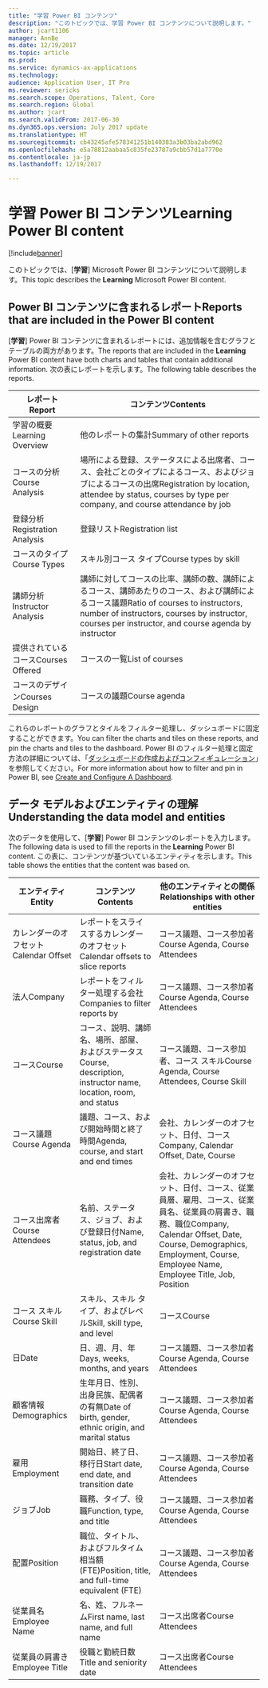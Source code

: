 ```yaml
---
title: "学習 Power BI コンテンツ"
description: "このトピックでは、学習 Power BI コンテンツについて説明します。"
author: jcart1106
manager: AnnBe
ms.date: 12/19/2017
ms.topic: article
ms.prod: 
ms.service: dynamics-ax-applications
ms.technology: 
audience: Application User, IT Pro
ms.reviewer: sericks
ms.search.scope: Operations, Talent, Core
ms.search.region: Global
ms.author: jcart
ms.search.validFrom: 2017-06-30
ms.dyn365.ops.version: July 2017 update
ms.translationtype: HT
ms.sourcegitcommit: cb43245afe578341251b140383a3b03ba2abd962
ms.openlocfilehash: e5a78812aabaa5c835fe23787a9cbb57d1a7770e
ms.contentlocale: ja-jp
ms.lasthandoff: 12/19/2017

---
```


# <a name="learning-power-bi-content"></a><span data-ttu-id="34636-103">学習 Power BI コンテンツ</span><span class="sxs-lookup"><span data-stu-id="34636-103">Learning Power BI content</span></span>

[!include[banner](../includes/banner.md)]

<span data-ttu-id="34636-104">このトピックでは、[**学習**] Microsoft Power BI コンテンツについて説明します。</span><span class="sxs-lookup"><span data-stu-id="34636-104">This topic describes the **Learning** Microsoft Power BI content.</span></span>

## <a name="reports-that-are-included-in-the-power-bi-content"></a><span data-ttu-id="34636-105">Power BI コンテンツに含まれるレポート</span><span class="sxs-lookup"><span data-stu-id="34636-105">Reports that are included in the Power BI content</span></span>

<span data-ttu-id="34636-106">[**学習**] Power BI コンテンツに含まれるレポートには、追加情報を含むグラフとテーブルの両方があります。</span><span class="sxs-lookup"><span data-stu-id="34636-106">The reports that are included in the **Learning** Power BI content have both charts and tables that contain additional information.</span></span> <span data-ttu-id="34636-107">次の表にレポートを示します。</span><span class="sxs-lookup"><span data-stu-id="34636-107">The following table describes the reports.</span></span>

| <span data-ttu-id="34636-108">レポート </span><span class="sxs-lookup"><span data-stu-id="34636-108">Report</span></span>                | <span data-ttu-id="34636-109">コンテンツ</span><span class="sxs-lookup"><span data-stu-id="34636-109">Contents</span></span> |
|-----------------------|----------|
| <span data-ttu-id="34636-110">学習の概要</span><span class="sxs-lookup"><span data-stu-id="34636-110">Learning Overview</span></span>     | <span data-ttu-id="34636-111">他のレポートの集計</span><span class="sxs-lookup"><span data-stu-id="34636-111">Summary of other reports</span></span> |
| <span data-ttu-id="34636-112">コースの分析</span><span class="sxs-lookup"><span data-stu-id="34636-112">Course Analysis</span></span>       | <span data-ttu-id="34636-113">場所による登録、ステータスによる出席者、コース、会社ごとのタイプによるコース、およびジョブによるコースの出席</span><span class="sxs-lookup"><span data-stu-id="34636-113">Registration by location, attendee by status, courses by type per company, and course attendance by job</span></span> |
| <span data-ttu-id="34636-114">登録分析</span><span class="sxs-lookup"><span data-stu-id="34636-114">Registration Analysis</span></span> | <span data-ttu-id="34636-115">登録リスト</span><span class="sxs-lookup"><span data-stu-id="34636-115">Registration list</span></span> |
| <span data-ttu-id="34636-116">コースのタイプ</span><span class="sxs-lookup"><span data-stu-id="34636-116">Course Types</span></span>          | <span data-ttu-id="34636-117">スキル別コース タイプ</span><span class="sxs-lookup"><span data-stu-id="34636-117">Course types by skill</span></span> |
| <span data-ttu-id="34636-118">講師分析</span><span class="sxs-lookup"><span data-stu-id="34636-118">Instructor Analysis</span></span>   | <span data-ttu-id="34636-119">講師に対してコースの比率、講師の数、講師によるコース、講師あたりのコース、および講師によるコース議題</span><span class="sxs-lookup"><span data-stu-id="34636-119">Ratio of courses to instructors, number of instructors, courses by instructor, courses per instructor, and course agenda by instructor</span></span> |
| <span data-ttu-id="34636-120">提供されているコース</span><span class="sxs-lookup"><span data-stu-id="34636-120">Courses Offered</span></span>       | <span data-ttu-id="34636-121">コースの一覧</span><span class="sxs-lookup"><span data-stu-id="34636-121">List of courses</span></span> |
| <span data-ttu-id="34636-122">コースのデザイン</span><span class="sxs-lookup"><span data-stu-id="34636-122">Courses Design</span></span>        | <span data-ttu-id="34636-123">コースの議題</span><span class="sxs-lookup"><span data-stu-id="34636-123">Course agenda</span></span> |

<span data-ttu-id="34636-124">これらのレポートのグラフとタイルをフィルター処理し、ダッシュボードに固定することができます。</span><span class="sxs-lookup"><span data-stu-id="34636-124">You can filter the charts and tiles on these reports, and pin the charts and tiles to the dashboard.</span></span> <span data-ttu-id="34636-125">Power BI のフィルター処理と固定方法の詳細については、「[ダッシュボードの作成およびコンフィギュレーション](https://powerbi.microsoft.com/en-us/guided-learning/powerbi-learning-4-2-create-configure-dashboards)」を参照してください。</span><span class="sxs-lookup"><span data-stu-id="34636-125">For more information about how to filter and pin in Power BI, see [Create and Configure A Dashboard](https://powerbi.microsoft.com/en-us/guided-learning/powerbi-learning-4-2-create-configure-dashboards).</span></span>

## <a name="understanding-the-data-model-and-entities"></a><span data-ttu-id="34636-126">データ モデルおよびエンティティの理解</span><span class="sxs-lookup"><span data-stu-id="34636-126">Understanding the data model and entities</span></span>

<span data-ttu-id="34636-127">次のデータを使用して、[**学習**] Power BI コンテンツのレポートを入力します。</span><span class="sxs-lookup"><span data-stu-id="34636-127">The following data is used to fill the reports in the **Learning** Power BI content.</span></span> <span data-ttu-id="34636-128">この表に、コンテンツが基づいているエンティティを示します。</span><span class="sxs-lookup"><span data-stu-id="34636-128">This table shows the entities that the content was based on.</span></span>

| <span data-ttu-id="34636-129">エンティティ</span><span class="sxs-lookup"><span data-stu-id="34636-129">Entity</span></span>           | <span data-ttu-id="34636-130">コンテンツ</span><span class="sxs-lookup"><span data-stu-id="34636-130">Contents</span></span>                                                         | <span data-ttu-id="34636-131">他のエンティティとの関係</span><span class="sxs-lookup"><span data-stu-id="34636-131">Relationships with other entities</span></span> |
|------------------|------------------------------------------------------------------|-----------------------------------|
| <span data-ttu-id="34636-132">カレンダーのオフセット</span><span class="sxs-lookup"><span data-stu-id="34636-132">Calendar Offset</span></span>  | <span data-ttu-id="34636-133">レポートをスライスするカレンダーのオフセット</span><span class="sxs-lookup"><span data-stu-id="34636-133">Calendar offsets to slice reports</span></span>                                | <span data-ttu-id="34636-134">コース議題、コース参加者</span><span class="sxs-lookup"><span data-stu-id="34636-134">Course Agenda, Course Attendees</span></span> |
| <span data-ttu-id="34636-135">法人</span><span class="sxs-lookup"><span data-stu-id="34636-135">Company</span></span>          | <span data-ttu-id="34636-136">レポートをフィルター処理する会社</span><span class="sxs-lookup"><span data-stu-id="34636-136">Companies to filter reports by</span></span>                                   | <span data-ttu-id="34636-137">コース議題、コース参加者</span><span class="sxs-lookup"><span data-stu-id="34636-137">Course Agenda, Course Attendees</span></span> |
| <span data-ttu-id="34636-138">コース</span><span class="sxs-lookup"><span data-stu-id="34636-138">Course</span></span>           | <span data-ttu-id="34636-139">コース、説明、講師名、場所、部屋、およびステータス</span><span class="sxs-lookup"><span data-stu-id="34636-139">Course, description, instructor name, location, room, and status</span></span> | <span data-ttu-id="34636-140">コース議題、コース参加者、コース スキル</span><span class="sxs-lookup"><span data-stu-id="34636-140">Course Agenda, Course Attendees, Course Skill</span></span> |
| <span data-ttu-id="34636-141">コース議題</span><span class="sxs-lookup"><span data-stu-id="34636-141">Course Agenda</span></span>    | <span data-ttu-id="34636-142">議題、コース、および開始時間と終了時間</span><span class="sxs-lookup"><span data-stu-id="34636-142">Agenda, course, and start and end times</span></span>                          | <span data-ttu-id="34636-143">会社、カレンダーのオフセット、日付、コース</span><span class="sxs-lookup"><span data-stu-id="34636-143">Company, Calendar Offset, Date, Course</span></span> |
| <span data-ttu-id="34636-144">コース出席者</span><span class="sxs-lookup"><span data-stu-id="34636-144">Course Attendees</span></span> | <span data-ttu-id="34636-145">名前、ステータス、ジョブ、および登録日付</span><span class="sxs-lookup"><span data-stu-id="34636-145">Name, status, job, and registration date</span></span>                         | <span data-ttu-id="34636-146">会社、カレンダーのオフセット、日付、コース、従業員層、雇用、コース、従業員名、従業員の肩書き、職務、職位</span><span class="sxs-lookup"><span data-stu-id="34636-146">Company, Calendar Offset, Date, Course, Demographics, Employment, Course, Employee Name, Employee Title, Job, Position</span></span> |
| <span data-ttu-id="34636-147">コース スキル</span><span class="sxs-lookup"><span data-stu-id="34636-147">Course Skill</span></span>     | <span data-ttu-id="34636-148">スキル、スキル タイプ、およびレベル</span><span class="sxs-lookup"><span data-stu-id="34636-148">Skill, skill type, and level</span></span>                                     | <span data-ttu-id="34636-149">コース</span><span class="sxs-lookup"><span data-stu-id="34636-149">Course</span></span> |
| <span data-ttu-id="34636-150">日</span><span class="sxs-lookup"><span data-stu-id="34636-150">Date</span></span>             | <span data-ttu-id="34636-151">日、週、月、年</span><span class="sxs-lookup"><span data-stu-id="34636-151">Days, weeks, months, and years</span></span>                                   | <span data-ttu-id="34636-152">コース議題、コース参加者</span><span class="sxs-lookup"><span data-stu-id="34636-152">Course Agenda, Course Attendees</span></span> |
| <span data-ttu-id="34636-153">顧客情報</span><span class="sxs-lookup"><span data-stu-id="34636-153">Demographics</span></span>     | <span data-ttu-id="34636-154">生年月日、性別、出身民族、配偶者の有無</span><span class="sxs-lookup"><span data-stu-id="34636-154">Date of birth, gender, ethnic origin, and marital status</span></span>         | <span data-ttu-id="34636-155">コース議題、コース参加者</span><span class="sxs-lookup"><span data-stu-id="34636-155">Course Agenda, Course Attendees</span></span> |
| <span data-ttu-id="34636-156">雇用</span><span class="sxs-lookup"><span data-stu-id="34636-156">Employment</span></span>       | <span data-ttu-id="34636-157">開始日、終了日、移行日</span><span class="sxs-lookup"><span data-stu-id="34636-157">Start date, end date, and transition date</span></span>                        | <span data-ttu-id="34636-158">コース議題、コース参加者</span><span class="sxs-lookup"><span data-stu-id="34636-158">Course Agenda, Course Attendees</span></span> |
| <span data-ttu-id="34636-159">ジョブ</span><span class="sxs-lookup"><span data-stu-id="34636-159">Job</span></span>              | <span data-ttu-id="34636-160">職務、タイプ、役職</span><span class="sxs-lookup"><span data-stu-id="34636-160">Function, type, and title</span></span>                                        | <span data-ttu-id="34636-161">コース議題、コース参加者</span><span class="sxs-lookup"><span data-stu-id="34636-161">Course Agenda, Course Attendees</span></span> |
| <span data-ttu-id="34636-162">配置</span><span class="sxs-lookup"><span data-stu-id="34636-162">Position</span></span>         | <span data-ttu-id="34636-163">職位、タイトル、およびフルタイム相当額 (FTE)</span><span class="sxs-lookup"><span data-stu-id="34636-163">Position, title, and full-time equivalent (FTE)</span></span>                  | <span data-ttu-id="34636-164">コース議題、コース参加者</span><span class="sxs-lookup"><span data-stu-id="34636-164">Course Agenda, Course Attendees</span></span> |
| <span data-ttu-id="34636-165">従業員名</span><span class="sxs-lookup"><span data-stu-id="34636-165">Employee Name</span></span>    | <span data-ttu-id="34636-166">名、姓、フルネーム</span><span class="sxs-lookup"><span data-stu-id="34636-166">First name, last name, and full name</span></span>                             | <span data-ttu-id="34636-167">コース出席者</span><span class="sxs-lookup"><span data-stu-id="34636-167">Course Attendees</span></span> |
| <span data-ttu-id="34636-168">従業員の肩書き</span><span class="sxs-lookup"><span data-stu-id="34636-168">Employee Title</span></span>   | <span data-ttu-id="34636-169">役職と勤続日数</span><span class="sxs-lookup"><span data-stu-id="34636-169">Title and seniority date</span></span>                                         | <span data-ttu-id="34636-170">コース出席者</span><span class="sxs-lookup"><span data-stu-id="34636-170">Course Attendees</span></span> |



